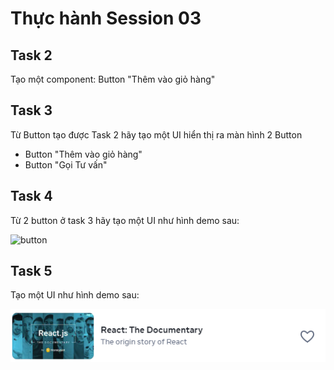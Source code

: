 # Thực hành Session 03

## Task 2

Tạo một component: Button "Thêm vào giỏ hàng"

## Task 3

Từ Button tạo được Task 2 hãy tạo một UI hiển thị ra màn hình 2 Button

- Button "Thêm vào giỏ hàng"
- Button "Gọi Tư vấn"

## Task 4

Từ 2 button ở task 3 hãy tạo một UI như hình demo sau:

![button](../img/button-shop.png)

## Task 5

Tạo một UI như hình demo sau:

![video](video.png)
